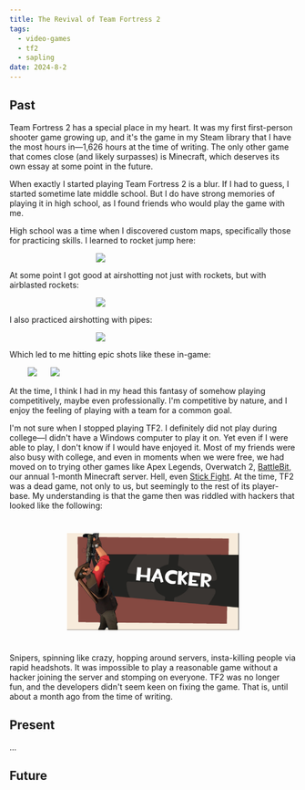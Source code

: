```yaml
---
title: The Revival of Team Fortress 2
tags:
  - video-games
  - tf2
  - sapling
date: 2024-8-2
---
```


## Past

Team Fortress 2 has a special place in my heart. It was my first first-person shooter game growing up, and it's the game in my Steam library that I have the most hours in—1,626 hours at the time of writing. The only other game that comes close (and likely surpasses) is Minecraft, which deserves its own essay at some point in the future.

When exactly I started playing Team Fortress 2 is a blur. If I had to guess, I started sometime late middle school. But I do have strong memories of playing it in high school, as I found friends who would play the game with me.

High school was a time when I discovered custom maps, specifically those for practicing skills. I learned to rocket jump here:

<a href="https://youtu.be/uL3Cx5GxDiA" class="no-svg"><img src="https://img.youtube.com/vi/uL3Cx5GxDiA/0.jpg" style="width: 200px; display: block; margin: auto"></a>

At some point I got good at airshotting not just with rockets, but with airblasted rockets:

<a href="https://youtu.be/2UF-e53rHlo" class="no-svg"><img src="https://img.youtube.com/vi/2UF-e53rHlo/0.jpg" style="width: 200px; display: block; margin: auto"></a>

I also practiced airshotting with pipes:

<a href="https://youtu.be/Wp-xJT0tXtk" class="no-svg"><img src="https://img.youtube.com/vi/Wp-xJT0tXtk/0.jpg" style="width: 200px; display: block; margin: auto"></a>

Which led to me hitting epic shots like these in-game:

<div style="width: 440px; display: block; margin: 0 auto">
<a href="https://youtu.be/E7JGfqDA2GI" class="no-svg"><img src="https://img.youtube.com/vi/E7JGfqDA2GI/0.jpg" style="width: 200px; padding-right: 20px"></a>
<a href="https://youtu.be/UbByxeAyY0I" class="no-svg"><img src="https://img.youtube.com/vi/UbByxeAyY0I/0.jpg" style="width: 200px;"></a>
</div>

At the time, I think I had in my head this fantasy of somehow playing competitively, maybe even professionally. I'm competitive by nature, and I enjoy the feeling of playing with a team for a common goal.

I'm not sure when I stopped playing TF2. I definitely did not play during college—I didn't have a Windows computer to play it on. Yet even if I were able to play, I don't know if I would have enjoyed it. Most of my friends were also busy with college, and even in moments when we were free, we had moved on to trying other games like Apex Legends, Overwatch 2, [BattleBit](https://store.steampowered.com/app/671860/BattleBit_Remastered/), our annual 1-month Minecraft server. Hell, even [Stick Fight](https://store.steampowered.com/app/674940/Stick_Fight_The_Game/). At the time, TF2 was a dead game, not only to us, but seemingly to the rest of its player-base. My understanding is that the game then was riddled with hackers that looked like the following:

<img src="../assets/tf2-hacker.jpg" style="width: 60%; display: block; margin: 40px auto">

Snipers, spinning like crazy, hopping around servers, insta-killing people via rapid headshots. It was impossible to play a reasonable game without a hacker joining the server and stomping on everyone. TF2 was no longer fun, and the developers didn't seem keen on fixing the game. That is, until about a month ago from the time of writing.

## Present

...


## Future
